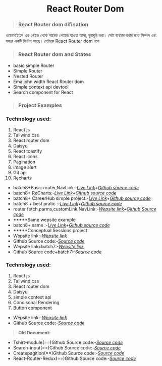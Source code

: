 <p>
<h1 align="center">React Router Dom</h1>
</p>

> ### React Router dom difination
ওয়েবসাইটের এক পেইজ থেকে আরেক পেইজে যাওয়া আসা, ঘুরাঘুরি করা। সেটা ব্যবহার করার জন্য সিম্পল এবং মজার একটি জিনিস আছে। সেটাকে  React Router dom বলে
> ### React Router dom and States
- basic simple Router
- Simple Router
- Nested Router
- Ema john width React Router dom
- Simple context api devtool
- Search component for React                                            
> ### Project Examples
 ### **Technology used:**
1. React js
2. Tailwind css
3. React router dom
4. Daisyui
5. React toastify
6. React icons
7. Pagination
8. image alert
9. Git api
10. Recharts

- batch8+Basic router,NavLink:-*[Live Link](https://6509a822a0dbc7009bd25f56--sprightly-melomakarona-4a2614.netlify.app/)+[Github source code](https://github.com/julfiker755/batch-8-Basic-router)*
- batch8+ ReCharts:-*[Live Link](https://regal-queijadas-1fb97a.netlify.app/)+[Github source code](https://github.com/julfiker755/Recharts)*
- batch8+ CareerHub simple project:-*[Live Link](https://650dca1ed1e26811a3dc0084--moonlit-truffle-44f361.netlify.app/)+[Github source code](https://github.com/julfiker755/careerhub-simple-project/tree/main)*
- batch8 + best pratic :-*[Live Link](https://sweet-strudel-e3510e.netlify.app/)+[Github source code](https://github.com/julfiker755/router-best-pratic)*
- router fetch,parms,customLink,NavLink:-*[Wepsite link](https://elaborate-lily-17f8a4.netlify.app/home)+[Github Source code](https://github.com/julfiker755/2023-react-router-dom)*
- *****Same wepsite example
- batch8+ same :-*[Live Link](https://themealbd755.netlify.app/)+[Github source code](https://github.com/julfiker755/2023-the-meal-bd-assignment)*
- *****Conceptual Sessions project
- Wepsite link:-*[Wepsite link](https://proreader.netlify.app/)*
- Github Source code:-*[Source code](https://github.com/julfiker755/2023-conceptual-project)*
- Wepsite link+batch7:-*[Wepsite link](https://herogadget.netlify.app/)*
- Github Source code+batch7:-*[Source code](https://github.com/julfiker755/HeroGadget-wepsite-react-router-dom)*
 ### **Technology used:**
1. React js
2. Tailwind css
3. React router dom
4. Daisyui
5. simple context api
6. Condisonal Rendering
7. Button component
- Wepsite link:-*[Wepsite link](https://tshirtandcontextapi.netlify.app/)*
- Github Source code:-*[Source code](https://github.com/julfiker755/2023-tshirt-conextapi)*
> **Old Document:**
 - Tshirt-module(==)Github Source code:-*[Source code](https://github.com/julfiker755/tshirt-module)*
 - Search-input(==)Github Source code:-*[Source code](https://github.com/julfiker755/Search-input)*
 - Createpagition(==)Github Source code:-*[Source code](https://github.com/julfiker755/Createpagition)*
 - React-Router-Redux(==)Github Source code:-*[Source code](https://github.com/julfiker755/React-Router-Redux)*

